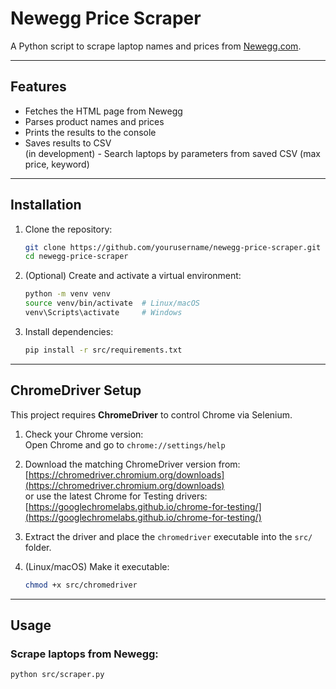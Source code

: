# Newegg Price Scraper

A Python script to scrape laptop names and prices from [Newegg.com](https://www.newegg.com).

---

## Features

- Fetches the HTML page from Newegg  
- Parses product names and prices  
- Prints the results to the console  
- Saves results to CSV  
(in development) - Search laptops by parameters from saved CSV (max price, keyword)

---

## Installation

1. Clone the repository:
    ```bash
    git clone https://github.com/yourusername/newegg-price-scraper.git
    cd newegg-price-scraper
    ```

2. (Optional) Create and activate a virtual environment:
    ```bash
    python -m venv venv
    source venv/bin/activate  # Linux/macOS
    venv\Scripts\activate     # Windows
    ```

3. Install dependencies:
    ```bash
    pip install -r src/requirements.txt
    ```

---

## ChromeDriver Setup

This project requires **ChromeDriver** to control Chrome via Selenium.

1. Check your Chrome version:  
   Open Chrome and go to `chrome://settings/help`

2. Download the matching ChromeDriver version from:  
   [https://chromedriver.chromium.org/downloads](https://chromedriver.chromium.org/downloads)  
   or use the latest Chrome for Testing drivers:  
   [https://googlechromelabs.github.io/chrome-for-testing/](https://googlechromelabs.github.io/chrome-for-testing/)

3. Extract the driver and place the `chromedriver` executable into the `src/` folder.

4. (Linux/macOS) Make it executable:  
    ```bash
    chmod +x src/chromedriver
    ```

---

## Usage

### Scrape laptops from Newegg:

```bash
python src/scraper.py
